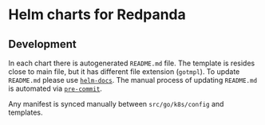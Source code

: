 # Helm charts for Redpanda

## Development

In each chart there is autogenerated `README.md` file. The template
is resides close to main file, but it has different file extension
(`gotmpl`). To update `README.md` please use
[`helm-docs`](https://github.com/norwoodj/helm-docs). The manual
process of updating `README.md` is automated via
[`pre-commit`](https://pre-commit.com/).

Any manifest is synced manually between `src/go/k8s/config` and
templates.
